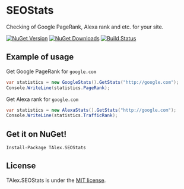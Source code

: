 # SEOStats
Checking of Google PageRank, Alexa rank and etc. for your site.

[![NuGet Version](http://img.shields.io/nuget/v/TAlex.SEOStats.svg?style=flat)](https://www.nuget.org/packages/TAlex.SEOStats/) [![NuGet Downloads](http://img.shields.io/nuget/dt/TAlex.SEOStats.svg?style=flat)](https://www.nuget.org/packages/TAlex.SEOStats/)
[![Build Status](https://travis-ci.org/T-Alex/SEOStats.svg?branch=master)](https://travis-ci.org/T-Alex/SEOStats)

## Example of usage

Get Google PageRank for ```google.com```
```C#
var statistics = new GoogleStats().GetStats("http://google.com");
Console.WriteLine(statistics.PageRank);
```

Get Alexa rank for ```google.com```
```C#
var statistics = new AlexaStats().GetStats("http://google.com");
Console.WriteLine(statistics.TrafficRank);
```

## Get it on NuGet!

    Install-Package TAlex.SEOStats

## License
TAlex.SEOStats is under the [MIT license](https://github.com/T-Alex/SEOStats/blob/master/LICENSE.md).
